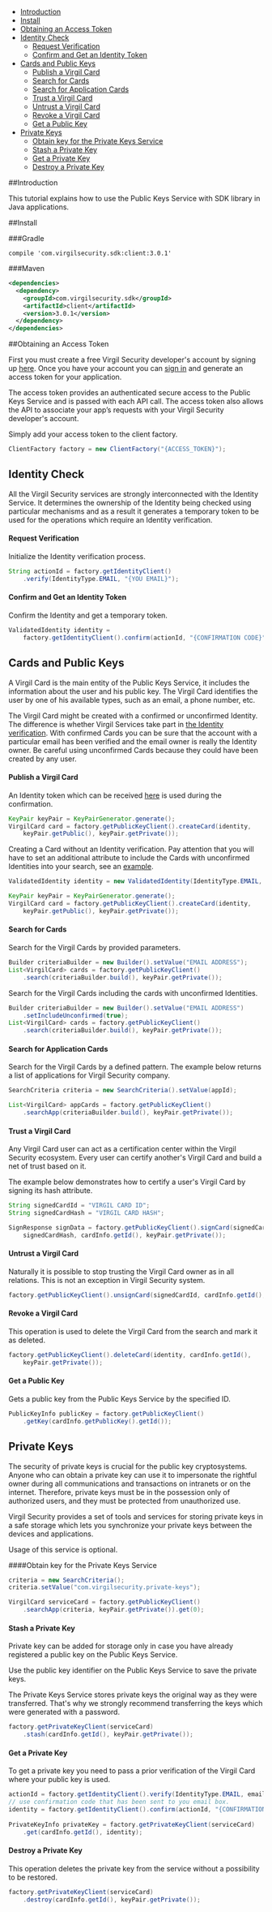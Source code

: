 - [Introduction](#introduction)
- [Install](#install)
- [Obtaining an Access Token](#obtaining-an-access-token)
- [Identity Check](#identity-check)
  - [Request Verification](#request-verification)
  - [Confirm and Get an Identity Token](#confirm-and-get-an-identity-token)
- [Cards and Public Keys](#cards-and-public-keys)
  - [Publish a Virgil Card](#publish-a-virgil-card)
  - [Search for Cards](#search-for-cards)
  - [Search for Application Cards](#search-for-application-cards)
  - [Trust a Virgil Card](#trust-a-virgil-card)
  - [Untrust a Virgil Card](#untrust-a-virgil-card)
  - [Revoke a Virgil Card](#revoke-a-virgil-card)
  - [Get a Public Key](#get-a-public-key)
- [Private Keys](#private-keys)
  - [Obtain key for the Private Keys Service](#obtain-a-service-key)
  - [Stash a Private Key](#stash-a-private-key)
  - [Get a Private Key](#get-a-private-key)
  - [Destroy a Private Key](#destroy-a-private-key)

##Introduction

This tutorial explains how to use the Public Keys Service with SDK library in Java applications. 

##Install

###Gradle

```
compile 'com.virgilsecurity.sdk:client:3.0.1'
```

###Maven

```xml
<dependencies>
  <dependency>
    <groupId>com.virgilsecurity.sdk</groupId>
    <artifactId>client</artifactId>
    <version>3.0.1</version>
  </dependency>
</dependencies>
```

##Obtaining an Access Token

First you must create a free Virgil Security developer's account by signing up [here](https://developer.virgilsecurity.com/account/signup). Once you have your account you can [sign in](https://developer.virgilsecurity.com/account/signin) and generate an access token for your application.

The access token provides an authenticated secure access to the Public Keys Service and is passed with each API call. The access token also allows the API to associate your app’s requests with your Virgil Security developer's account.

Simply add your access token to the client factory.

```java
ClientFactory factory = new ClientFactory("{ACCESS_TOKEN}");
``` 

## Identity Check

All the Virgil Security services are strongly interconnected with the Identity Service. It determines the ownership of the Identity being checked using particular mechanisms and as a result it generates a temporary token to be used for the operations which require an Identity verification. 

#### Request Verification

Initialize the Identity verification process.

```java
String actionId = factory.getIdentityClient()
    .verify(IdentityType.EMAIL, "{YOU EMAIL}");
```

#### Confirm and Get an Identity Token

Confirm the Identity and get a temporary token.

```java
ValidatedIdentity identity = 
    factory.getIdentityClient().confirm(actionId, "{CONFIRMATION CODE}");
```

## Cards and Public Keys

A Virgil Card is the main entity of the Public Keys Service, it includes the information about the user and his public key. The Virgil Card identifies the user by one of his available types, such as an email, a phone number, etc.

The Virgil Card might be created with a confirmed or unconfirmed Identity. The difference is whether Virgil Services take part in [the Identity verification](#identity-check). With confirmed Cards you can be sure that the account with a particular email has been verified and the email owner is really the Identity owner. Be careful using unconfirmed Cards because they could have been created by any user.   

#### Publish a Virgil Card

An Identity token which can be received [here](#identity-check) is used during the confirmation.

```java
KeyPair keyPair = KeyPairGenerator.generate();
VirgilCard card = factory.getPublicKeyClient().createCard(identity,
    keyPair.getPublic(), keyPair.getPrivate());
```

Creating a Card without an Identity verification. Pay attention that you will have to set an additional attribute to include the Cards with unconfirmed Identities into your search, see an [example](#search-for-cards).

```java
ValidatedIdentity identity = new ValidatedIdentity(IdentityType.EMAIL, "{EMAIL}");

KeyPair keyPair = KeyPairGenerator.generate();
VirgilCard card = factory.getPublicKeyClient().createCard(identity,
    keyPair.getPublic(), keyPair.getPrivate());
```

#### Search for Cards

Search for the Virgil Cards by provided parameters.

```java
Builder criteriaBuilder = new Builder().setValue("EMAIL ADDRESS");
List<VirgilCard> cards = factory.getPublicKeyClient()
    .search(criteriaBuilder.build(), keyPair.getPrivate());
```

Search for the Virgil Cards including the cards with unconfirmed Identities.

```java
Builder criteriaBuilder = new Builder().setValue("EMAIL ADDRESS")
    .setIncludeUnconfirmed(true);
List<VirgilCard> cards = factory.getPublicKeyClient()
    .search(criteriaBuilder.build(), keyPair.getPrivate());
```

#### Search for Application Cards

Search for the Virgil Cards by a defined pattern. The example below returns a list of applications for Virgil Security company.

```java
SearchCriteria criteria = new SearchCriteria().setValue(appId);

List<VirgilCard> appCards = factory.getPublicKeyClient()
    .searchApp(criteriaBuilder.build(), keyPair.getPrivate());
```

#### Trust a Virgil Card

Any Virgil Card user can act as a certification center within the Virgil Security ecosystem. Every user can certify another's Virgil Card and build a net of trust based on it.

The example below demonstrates how to certify a user's Virgil Card by signing its hash attribute. 

```java
String signedCardId = "VIRGIL CARD ID";
String signedCardHash = "VIRGIL CARD HASH";

SignResponse signData = factory.getPublicKeyClient().signCard(signedCardId,
    signedCardHash, cardInfo.getId(), keyPair.getPrivate());
```

#### Untrust a Virgil Card

Naturally it is possible to stop trusting the Virgil Card owner as in all relations. This is not an exception in Virgil Security system.

```java
factory.getPublicKeyClient().unsignCard(signedCardId, cardInfo.getId(), keyPair.getPrivate());
```
#### Revoke a Virgil Card

This operation is used to delete the Virgil Card from the search and mark it as deleted. 

```java
factory.getPublicKeyClient().deleteCard(identity, cardInfo.getId(),
    keyPair.getPrivate());
```

#### Get a Public Key

Gets a public key from the Public Keys Service by the specified ID.

```java
PublicKeyInfo publicKey = factory.getPublicKeyClient()
    .getKey(cardInfo.getPublicKey().getId());
```

## Private Keys

The security of private keys is crucial for the public key cryptosystems. Anyone who can obtain a private key can use it to impersonate the rightful owner during all communications and transactions on intranets or on the internet. Therefore, private keys must be in the possession only of authorized users, and they must be protected from unauthorized use.

Virgil Security provides a set of tools and services for storing private keys in a safe storage which lets you synchronize your private keys between the devices and applications.

Usage of this service is optional.

####Obtain key for the Private Keys Service

```java
criteria = new SearchCriteria();
criteria.setValue("com.virgilsecurity.private-keys");

VirgilCard serviceCard = factory.getPublicKeyClient()
    .searchApp(criteria, keyPair.getPrivate()).get(0);
```

#### Stash a Private Key

Private key can be added for storage only in case you have already registered a public key on the Public Keys Service.

Use the public key identifier on the Public Keys Service to save the private keys. 

The Private Keys Service stores private keys the original way as they were transferred. That's why we strongly recommend transferring the keys which were generated with a password.

```java
factory.getPrivateKeyClient(serviceCard)
    .stash(cardInfo.getId(), keyPair.getPrivate());
```

#### Get a Private Key

To get a private key you need to pass a prior verification of the Virgil Card where your public key is used.
  
```java
actionId = factory.getIdentityClient().verify(IdentityType.EMAIL, email);
// use confirmation code that has been sent to you email box.
identity = factory.getIdentityClient().confirm(actionId, "{CONFIRMATION_CODE}");
		
PrivateKeyInfo privateKey = factory.getPrivateKeyClient(serviceCard)
    .get(cardInfo.getId(), identity);
```

#### Destroy a Private Key

This operation deletes the private key from the service without a possibility to be restored. 
  
```java
factory.getPrivateKeyClient(serviceCard)
    .destroy(cardInfo.getId(), keyPair.getPrivate());
```
